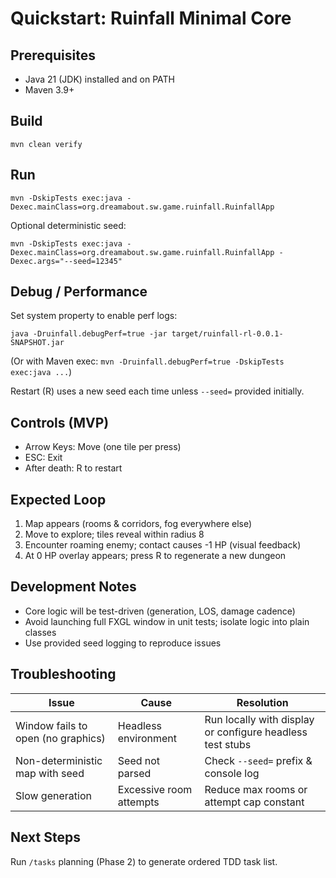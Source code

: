# Quickstart: Ruinfall Minimal Core

## Prerequisites
- Java 21 (JDK) installed and on PATH
- Maven 3.9+

## Build
```
mvn clean verify
```

## Run
```
mvn -DskipTests exec:java -Dexec.mainClass=org.dreamabout.sw.game.ruinfall.RuinfallApp
```
Optional deterministic seed:
```
mvn -DskipTests exec:java -Dexec.mainClass=org.dreamabout.sw.game.ruinfall.RuinfallApp -Dexec.args="--seed=12345"
```

## Debug / Performance
Set system property to enable perf logs:
```
java -Druinfall.debugPerf=true -jar target/ruinfall-rl-0.0.1-SNAPSHOT.jar
```
(Or with Maven exec: `mvn -Druinfall.debugPerf=true -DskipTests exec:java ...`)

Restart (R) uses a new seed each time unless `--seed=` provided initially.

## Controls (MVP)
- Arrow Keys: Move (one tile per press)
- ESC: Exit
- After death: R to restart

## Expected Loop
1. Map appears (rooms & corridors, fog everywhere else)
2. Move to explore; tiles reveal within radius 8
3. Encounter roaming enemy; contact causes -1 HP (visual feedback)
4. At 0 HP overlay appears; press R to regenerate a new dungeon

## Development Notes
- Core logic will be test-driven (generation, LOS, damage cadence)
- Avoid launching full FXGL window in unit tests; isolate logic into plain classes
- Use provided seed logging to reproduce issues

## Troubleshooting
| Issue | Cause | Resolution |
|-------|-------|------------|
| Window fails to open (no graphics) | Headless environment | Run locally with display or configure headless test stubs |
| Non-deterministic map with seed | Seed not parsed | Check `--seed=` prefix & console log |
| Slow generation | Excessive room attempts | Reduce max rooms or attempt cap constant |

## Next Steps
Run `/tasks` planning (Phase 2) to generate ordered TDD task list.
